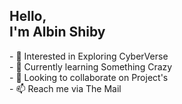 <h2>Hello,<br>
I'm Albin Shiby</h2>
- 🔭 Interested in Exploring CyberVerse<br>
- 🌱 Currently learning Something Crazy<br>
- 💞️ Looking to collaborate on Project's<br>
- 📫 Reach me via The Mail
